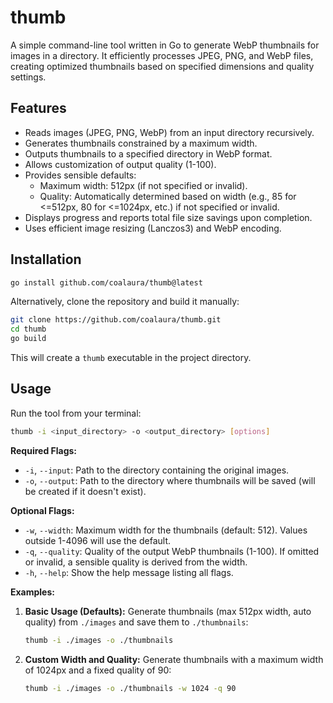 # thumb

A simple command-line tool written in Go to generate WebP thumbnails for images in a directory. It efficiently processes JPEG, PNG, and WebP files, creating optimized thumbnails based on specified dimensions and quality settings.

## Features

*   Reads images (JPEG, PNG, WebP) from an input directory recursively.
*   Generates thumbnails constrained by a maximum width.
*   Outputs thumbnails to a specified directory in WebP format.
*   Allows customization of output quality (1-100).
*   Provides sensible defaults:
    *   Maximum width: 512px (if not specified or invalid).
    *   Quality: Automatically determined based on width (e.g., 85 for <=512px, 80 for <=1024px, etc.) if not specified or invalid.
*   Displays progress and reports total file size savings upon completion.
*   Uses efficient image resizing (Lanczos3) and WebP encoding.

## Installation

```bash
go install github.com/coalaura/thumb@latest
```

Alternatively, clone the repository and build it manually:

```bash
git clone https://github.com/coalaura/thumb.git
cd thumb
go build
```

This will create a `thumb` executable in the project directory.

## Usage

Run the tool from your terminal:

```bash
thumb -i <input_directory> -o <output_directory> [options]
```

**Required Flags:**

*   `-i`, `--input`: Path to the directory containing the original images.
*   `-o`, `--output`: Path to the directory where thumbnails will be saved (will be created if it doesn't exist).

**Optional Flags:**

*   `-w`, `--width`: Maximum width for the thumbnails (default: 512). Values outside 1-4096 will use the default.
*   `-q`, `--quality`: Quality of the output WebP thumbnails (1-100). If omitted or invalid, a sensible quality is derived from the width.
*   `-h`, `--help`: Show the help message listing all flags.

**Examples:**

1.  **Basic Usage (Defaults):**
    Generate thumbnails (max 512px width, auto quality) from `./images` and save them to `./thumbnails`:
    ```bash
    thumb -i ./images -o ./thumbnails
    ```

2.  **Custom Width and Quality:**
    Generate thumbnails with a maximum width of 1024px and a fixed quality of 90:
    ```bash
    thumb -i ./images -o ./thumbnails -w 1024 -q 90
    ```
